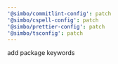 ```yaml
---
'@simbo/commitlint-config': patch
'@simbo/cspell-config': patch
'@simbo/prettier-config': patch
'@simbo/tsconfig': patch
---
```


add package keywords
